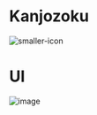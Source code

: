 # Kanjozoku 

![smaller-icon](https://user-images.githubusercontent.com/68202118/159353676-1556adc9-eea4-4ede-a63a-b9cef3837441.png)

# UI
![image](https://user-images.githubusercontent.com/68202118/159354422-7113ffbf-0454-4b78-aff7-ce080befd345.png)
